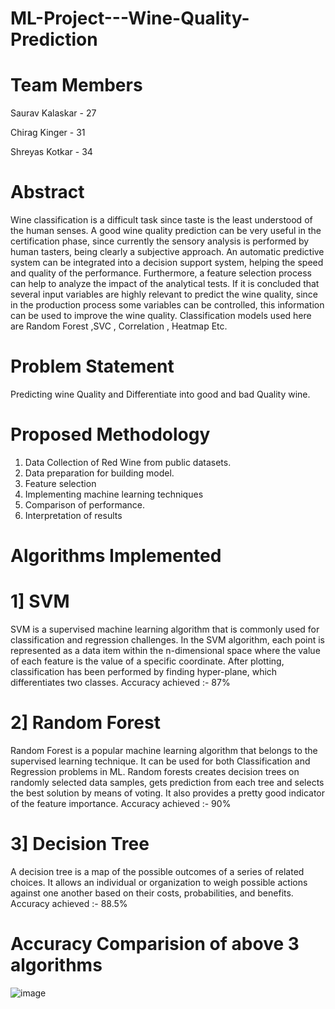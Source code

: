 # ML-Project---Wine-Quality-Prediction

# Team Members

  Saurav Kalaskar - 27
  
  Chirag Kinger - 31
  
  Shreyas Kotkar - 34
  
# Abstract
Wine classification is a difficult task since taste is the least understood of the human senses. A good wine quality prediction can be very useful in the certification phase, since currently the sensory analysis is performed by human tasters, being clearly a subjective approach. An automatic predictive system can be integrated into a decision support system, helping the speed and quality of the performance. Furthermore, a feature selection process can help to analyze the impact of the analytical tests. If it is concluded that several input variables are highly relevant to predict the wine quality, since in the production process some variables can be controlled, this information can be used to improve the wine quality. Classification models used here are 
Random Forest ,SVC , Correlation , Heatmap Etc.

# Problem Statement
Predicting wine Quality and Differentiate into good and bad Quality wine.

# Proposed Methodology
1) Data Collection of Red Wine from public datasets. 
2) Data preparation for building model. 
3) Feature selection 
4) Implementing machine learning techniques 
5) Comparison of performance. 
6) Interpretation of results

# Algorithms Implemented

# 1] SVM
SVM is a supervised machine learning algorithm that is commonly used for classification and regression challenges. In the SVM algorithm, each point is represented as a data item within the n-dimensional space where the value of each feature is the value of a specific coordinate. After plotting, classification has been performed by finding hyper-plane, which differentiates two classes.
Accuracy achieved :- 87%

# 2] Random Forest  
Random Forest is a popular machine learning algorithm that belongs to the supervised learning technique. It can be used for both Classification and Regression problems in ML. Random forests creates decision trees on randomly selected data samples, gets prediction from each tree and selects the best solution by means of voting. It also provides a pretty good indicator of the feature importance.
Accuracy achieved :- 90%

# 3] Decision Tree  
A decision tree is a map of the possible outcomes of a series of related choices. It allows an individual or organization to weigh possible actions against one another based on their costs, probabilities, and benefits. 
Accuracy achieved :- 88.5%

# Accuracy Comparision of above 3 algorithms

![image](https://user-images.githubusercontent.com/56154956/118629045-d513b180-b7ea-11eb-9e51-ce32803f90cc.png)






